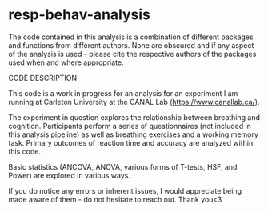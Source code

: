 # resp-behav-analysis
The code contained in this analysis is a combination of different packages and functions from different authors. None are obscured and if any aspect of the analysis is used - please cite the respective authors of the packages used when and where appropriate.

CODE DESCRIPTION

This code is a work in progress for an analysis for an experiment I am running at Carleton University at the CANAL Lab (https://www.canallab.ca/).

The experiment in question explores the relationship between breathing and cognition. Participants perform a series of questionnaires (not included in this analysis pipeline) as well as breathing exercises and a working memory task. Primary outcomes of reaction time and accuracy are analyzed within this code.

Basic statistics (ANCOVA, ANOVA, various forms of T-tests, HSF, and Power) are explored in various ways. 

If you do notice any errors or inherent issues, I would appreciate being made aware of them - do not hesitate to reach out. Thank you<3


